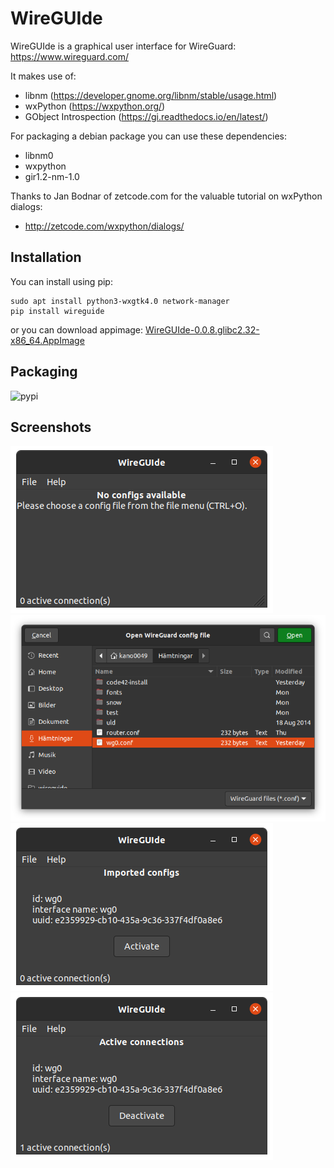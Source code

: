 # WireGUIde
WireGUIde is a graphical user interface for WireGuard: https://www.wireguard.com/

It makes use of:
 * libnm (https://developer.gnome.org/libnm/stable/usage.html)
 * wxPython (https://wxpython.org/)
 * GObject Introspection (https://gi.readthedocs.io/en/latest/)

For packaging a debian package you can use these dependencies:
* libnm0
* wxpython
* gir1.2-nm-1.0

Thanks to Jan Bodnar of zetcode.com for the valuable tutorial on wxPython dialogs:
* http://zetcode.com/wxpython/dialogs/

## Installation
You can install using pip:
```
sudo apt install python3-wxgtk4.0 network-manager
pip install wireguide
```
or you can download appimage: [WireGUIde-0.0.8.glibc2.32-x86_64.AppImage](https://github.com/mickenordin/wireguide/releases/download/0.0.8/WireGUIde-0.0.8.glibc2.32-x86_64.AppImage)

## Packaging
![pypi](https://img.shields.io/pypi/v/WireGUIde)

## Screenshots
![No config](https://raw.githubusercontent.com/mickenordin/wireguide/main/screenshots/scrot0.png)
![Open dialog](https://raw.githubusercontent.com/mickenordin/wireguide/main/screenshots/scrot1.png)
![Activate](https://raw.githubusercontent.com/mickenordin/wireguide/main/screenshots/scrot2.png)
![Deactivate](https://raw.githubusercontent.com/mickenordin/wireguide/main/screenshots/scrot3.png)
